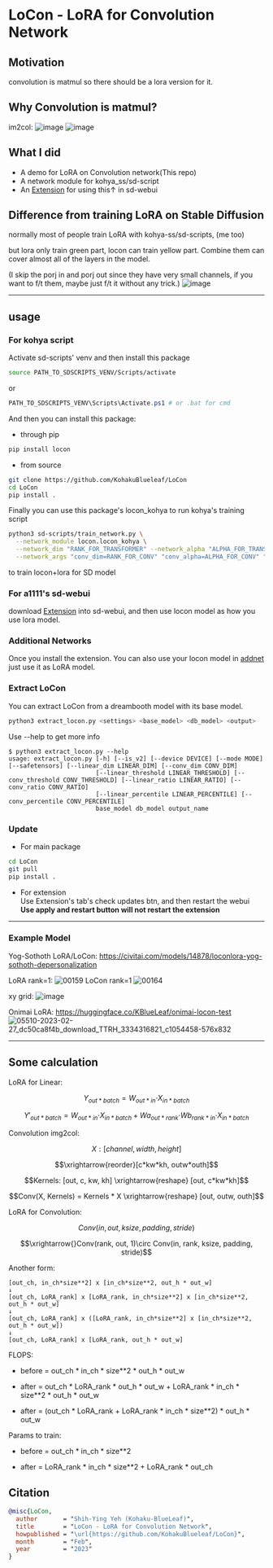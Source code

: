 # LoCon - LoRA for Convolution Network

## Motivation
convolution is matmul so there should be a lora version for it.

## Why Convolution is matmul?

im2col:
![image](https://user-images.githubusercontent.com/59680068/221547963-c821b9fa-2825-4b8d-8192-c3109268417f.png)
![image](https://user-images.githubusercontent.com/59680068/221547996-4be14700-1392-4859-9e29-e3e669142a09.png)


## What I did
* A demo for LoRA on Convolution network(This repo)
* A network module for kohya_ss/sd-script
* An [Extension](https://github.com/KohakuBlueleaf/a1111-sd-webui-locon) for using this↑ in sd-webui


## Difference from training LoRA on Stable Diffusion
normally most of people train LoRA with kohya-ss/sd-scripts, (me too)

but lora only train green part, locon can train yellow part. Combine them can cover almost all of the layers in the model.

(I skip the porj in and porj out since they have very small channels, if you want to f/t them, maybe just f/t it without any trick.)
![image](https://user-images.githubusercontent.com/59680068/221555165-7b0a1b96-0cc4-4ec4-bdd7-559a43002c65.png)

---

## usage
### For kohya script
Activate sd-scripts' venv and then install this package
```bash
source PATH_TO_SDSCRIPTS_VENV/Scripts/activate
```
or
```powershell
PATH_TO_SDSCRIPTS_VENV\Scripts\Activate.ps1 # or .bat for cmd
```

And then you can install this package:
* through pip
```bash
pip install locon
```

* from source
```bash
git clone https://github.com/KohakuBlueleaf/LoCon
cd LoCon
pip install .
```

Finally you can use this package's locon_kohya to run kohya's training script
```bash
python3 sd-scripts/train_network.py \
  --network_module locon.locon_kohya \
  --network_dim "RANK_FOR_TRANSFORMER" --network_alpha "ALPHA_FOR_TRANSFORMER"\
  --network_args "conv_dim=RANK_FOR_CONV" "conv_alpha=ALPHA_FOR_CONV" "dropout=DROPOUT_RATE" \
```
to train locon+lora for SD model

### For a1111's sd-webui
download [Extension](https://github.com/KohakuBlueleaf/a1111-sd-webui-locon) into sd-webui, and then use locon model as how you use lora model.

### Additional Networks
Once you install the extension. You can also use your locon model in [addnet](https://github.com/kohya-ss/sd-webui-additional-networks/releases)<br>
just use it as LoRA model.


### Extract LoCon
You can extract LoCon from a dreambooth model with its base model.
```bash
python3 extract_locon.py <settings> <base_model> <db_model> <output>
```
Use --help to get more info
```
$ python3 extract_locon.py --help
usage: extract_locon.py [-h] [--is_v2] [--device DEVICE] [--mode MODE] [--safetensors] [--linear_dim LINEAR_DIM] [--conv_dim CONV_DIM]
                        [--linear_threshold LINEAR_THRESHOLD] [--conv_threshold CONV_THRESHOLD] [--linear_ratio LINEAR_RATIO] [--conv_ratio CONV_RATIO]
                        [--linear_percentile LINEAR_PERCENTILE] [--conv_percentile CONV_PERCENTILE]
                        base_model db_model output_name
```

### Update
* For main package
```bash
cd LoCon
git pull
pip install .
```

* For extension<br>
Use Extension's tab's check updates btn, and then restart the webui<br>
**Use apply and restart button will not restart the extension**

---

### Example Model
Yog-Sothoth LoRA/LoCon:
https://civitai.com/models/14878/loconlora-yog-sothoth-depersonalization

LoRA rank=1:
![00159](https://user-images.githubusercontent.com/59680068/222422792-b37648c3-af2e-4bee-9f82-b14a5d8e5f5d.png)
LoCon rank=1
![00164](https://user-images.githubusercontent.com/59680068/222422830-4ec9f550-cdff-4314-b694-1658bf9f1c83.png)

xy grid:
![image](https://user-images.githubusercontent.com/59680068/222424002-5ce2572c-9102-4e2d-83f2-100bc41ec272.png)


Onimai LoRA:
https://huggingface.co/KBlueLeaf/onimai-locon-test
![05510-2023-02-27_dc50ca8f4b_download_TTRH_3334316821_c1054458-576x832](https://user-images.githubusercontent.com/59680068/221551622-e26477a7-f929-42a3-9cd5-937ca1595daf.png)

---
## Some calculation
LoRA for Linear:
```math
Y_{out*batch} = W_{out*in}‧X_{in*batch}
```
```math
Y'_{out*batch} = W_{out*in}‧X_{in*batch} + Wa_{out*rank}‧Wb_{rank*in}‧X_{in*batch}
```

Convolution img2col:
```math
X:[channel, width, height]
```
```math
\xrightarrow{reorder}[c*kw*kh, outw*outh]
```
```math
Kernels: [out, c, kw, kh] \xrightarrow{reshape} [out, c*kw*kh]
```
```math
Conv(X, Kernels) = Kernels * X \xrightarrow{reshape} [out, outw, outh]
```

LoRA for Convolution:
```math
Conv(in, out, ksize, padding, stride)
```
```math
\xrightarrow{}Conv(rank, out, 1)\circ Conv(in, rank, ksize, padding, stride)
```


Another form:
```
[out_ch, in_ch*size**2] x [in_ch*size**2, out_h * out_w]
↓
[out_ch, LoRA_rank] x [LoRA_rank, in_ch*size**2] x [in_ch*size**2, out_h * out_w]
↓
[out_ch, LoRA_rank] x ([LoRA_rank, in_ch*size**2] x [in_ch*size**2, out_h * out_w])
↓
[out_ch, LoRA_rank] x [LoRA_rank, out_h * out_w]
```

FLOPS:
* before = out_ch \* in_ch \* size\*\*2 \* out_h \* out_w

* after  = out_ch \* LoRA_rank \* out_h \* out_w + LoRA_rank \* in_ch \* size\*\*2 \* out_h \* out_w

* after = (out_ch \* LoRA_rank + LoRA_rank \* in_ch \* size\*\*2) \* out_h \* out_w

Params to train:
* before = out_ch \* in_ch \* size\*\*2

* after  = LoRA_rank \* in_ch \* size\*\*2 + LoRA_rank \* out_ch


## Citation

```bibtex
@misc{LoCon,
  author       = "Shih-Ying Yeh (Kohaku-BlueLeaf)",
  title        = "LoCon - LoRA for Convolution Network",
  howpublished = "\url{https://github.com/KohakuBlueleaf/LoCon}",
  month        = "Feb",
  year         = "2023"
}
```
